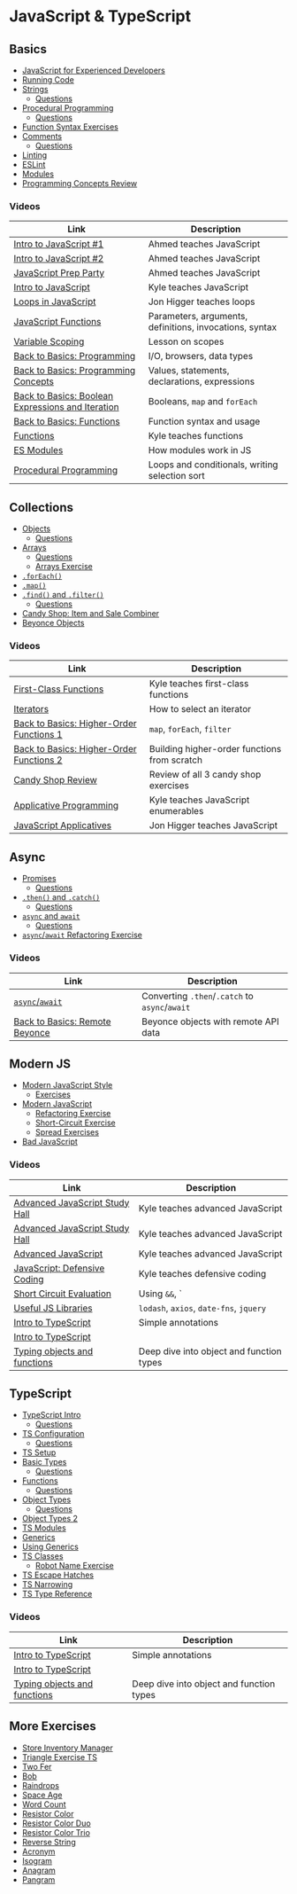 # JavaScript & TypeScript

## Basics

* [JavaScript for Experienced Developers](/posts/js-coming-from-another-language)
* [Running Code](/posts/js-running-code)
* [Strings](/posts/js-strings)
  * [Questions](/posts/js-strings-questions)
* [Procedural Programming](/posts/js-procedural-programming)
  * [Questions](/posts/js-procedural-programming-questions)
* [Function Syntax Exercises](/posts/js-function-syntax-exercises)
* [Comments](/posts/comments)
  * [Questions](/posts/comments-questions)
* [Linting](/posts/linting)
* [ESLint](/posts/eslint)
* [Modules](/posts/js-modules)
* [Programming Concepts Review](/posts/js-programming-concepts-review)

### Videos

| Link | Description |
| --- | --- |
| [Intro to JavaScript #1](https://youtu.be/PCDw44kY130) | Ahmed teaches JavaScript |
| [Intro to JavaScript #2](https://youtu.be/eN7X5Z16RF4) | Ahmed teaches JavaScript |
| [JavaScript Prep Party](https://youtu.be/5G_ZkzQczHI) | Ahmed teaches JavaScript |
| [Intro to JavaScript](https://youtu.be/kzW0VNBZCXg) | Kyle teaches JavaScript |
| [Loops in JavaScript](https://www.youtube.com/watch?v=9on4BtTKyHc) | Jon Higger teaches loops |
| [JavaScript Functions](https://youtu.be/R4YLog2anVw) | Parameters, arguments, definitions, invocations, syntax |
| [Variable Scoping](https://youtu.be/rStkMQDiLeY) | Lesson on scopes |
| [Back to Basics: Programming](https://youtu.be/iV2oCPYSO1A) | I/O, browsers, data types |
| [Back to Basics: Programming Concepts](https://youtu.be/GfAeoX6L8HU) | Values, statements, declarations, expressions |
| [Back to Basics: Boolean Expressions and Iteration](https://youtu.be/lIs9U3jDNaA) | Booleans, `map` and `forEach` |
| [Back to Basics: Functions](https://youtu.be/wZDJDUDjRcw) | Function syntax and usage |
| [Functions](https://www.youtube.com/watch?v=5K6oRkVq750) | Kyle teaches functions |
| [ES Modules](https://youtu.be/l9PCXMvj878) | How modules work in JS |
| [Procedural Programming](https://youtu.be/dZ3gxtejQVM) | Loops and conditionals, writing selection sort |

## Collections

* [Objects](/posts/js-objects)
  * [Questions](/posts/js-objects-questions)
* [Arrays](/posts/js-arrays)
  * [Questions](/posts/js-arrays-questions)
  * [Arrays Exercise](https://github.com/sikaeducation/javascript-arrays)
* [`.forEach()`](/posts/js-foreach)
* [`.map()`](/posts/js-map)
* [`.find()` and `.filter()`](/posts/js-find-filter)
  * [Questions](/posts/js-find-filter-questions)
* [Candy Shop: Item and Sale Combiner](https://github.com/sikaeducation/candy-shop-item-and-sale-combiner)
* [Beyonce Objects](https://github.com/sikaeducation/beyonce-object)

### Videos

| Link | Description |
| --- | --- |
| [First-Class Functions](https://youtu.be/zdC4WPNyZVc) | Kyle teaches first-class functions |
| [Iterators](https://youtu.be/qdnhjfw8TLA) | How to select an iterator |
| [Back to Basics: Higher-Order Functions 1](https://youtu.be/nWn0cseiulE) | `map`, `forEach`, `filter` |
| [Back to Basics: Higher-Order Functions 2](https://youtu.be/7w7lyg7LSMw) | Building higher-order functions from scratch |
| [Candy Shop Review](https://youtu.be/zECY4Nkvg0E) | Review of all 3 candy shop exercises |
| [Applicative Programming](https://youtu.be/0819g4wNnOY) | Kyle teaches JavaScript enumerables |
| [JavaScript Applicatives](https://www.youtube.com/watch?v=9lUJhGY1qG8) | Jon Higger teaches JavaScript |

## Async

* [Promises](/posts/js-promises)
  * [Questions](/posts/js-promises-questions)
* [`.then()` and `.catch()`](/posts/js-then-catch)
  * [Questions](/posts/js-then-catch-questions)
* [`async` and `await`](/posts/js-async-await)
  * [Questions](/posts/js-async-await-questions)
* [`async`/`await` Refactoring Exercise](https://github.com/sikaeducation/async-await-refactoring)

### Videos

| Link | Description |
| --- | --- |
| [`async`/`await`](https://youtu.be/Xh31t4u1Wsg) | Converting `.then`/`.catch` to `async`/`await` |
| [Back to Basics: Remote Beyonce](https://youtu.be/0WpzS_Ppu4o) | Beyonce objects with remote API data |

## Modern JS

* [Modern JavaScript Style](/posts/js-modern-style)
  * [Exercises](/posts/js-modern-style-exercises)
* [Modern JavaScript](/posts/modern-js)
  * [Refactoring Exercise](https://github.com/sikaeducation/modern-javascript-refactoring)
  * [Short-Circuit Exercise](/posts/js-short-circuit-exercises)
  * [Spread Exercises](/posts/js-spread-exercises)
* [Bad JavaScript](/posts/bad-javascript)

### Videos

| Link | Description |
| --- | --- |
| [Advanced JavaScript Study Hall](https://www.youtube.com/watch?v=5K6oRkVq750) | Kyle teaches advanced JavaScript |
| [Advanced JavaScript Study Hall](https://youtu.be/zpr6WexlU2k) | Kyle teaches advanced JavaScript |
| [Advanced JavaScript](https://www.youtube.com/watch?v=ht1Jt_Pv1e0) | Kyle teaches advanced JavaScript |
| [JavaScript: Defensive Coding](https://www.youtube.com/watch?v=9on4BtTKyHc) | Kyle teaches defensive coding |
| [Short Circuit Evaluation](https://youtu.be/jW6qzqGI6Vs) | Using `&&`, `||`, and `??` to do short-circuit evaluation |
| [Useful JS Libraries](https://youtu.be/Yjty4pCJrmo) | `lodash`, `axios`, `date-fns`, `jquery` |
| [Intro to TypeScript](https://youtu.be/C35RCicUQrY) | Simple annotations |
| [Intro to TypeScript](https://youtu.be/mOSzVMCEZ0w) | |
| [Typing objects and functions](https://youtu.be/HnfqPKZgSqs) | Deep dive into object and function types |

## TypeScript

* [TypeScript Intro](/posts/ts-intro)
  * [Questions](/posts/ts-questions)
* [TS Configuration](/posts/ts-configuration)
  * [Questions](/posts/ts-configuration-questions)
* [TS Setup](/posts/ts-setup)
* [Basic Types](/posts/ts-basic-types)
  * [Questions](/posts/ts-types-questions-1)
* [Functions](/posts/ts-functions)
  * [Questions](/posts/ts-functions-questions)
* [Object Types](/posts/ts-object-types)
  * [Questions](/posts/ts-object-types-questions)
* [Object Types 2](/posts/ts-object-types-2)
* [TS Modules](/posts/ts-modules)
* [Generics](/posts/ts-generics)
* [Using Generics](/posts/ts-using-generics)
* [TS Classes](/posts/ts-classes)
  * [Robot Name Exercise](https://github.com/sikaeducation/async-await-refactoring)
* [TS Escape Hatches](/posts/ts-escape-hatches-guide)
* [TS Narrowing](/posts/ts-narrowing)
* [TS Type Reference](/posts/ts-type-reference)

### Videos

| Link | Description |
| --- | --- |
| [Intro to TypeScript](https://youtu.be/C35RCicUQrY) | Simple annotations |
| [Intro to TypeScript](https://youtu.be/mOSzVMCEZ0w) | |
| [Typing objects and functions](https://youtu.be/HnfqPKZgSqs) | Deep dive into object and function types |

## More Exercises

* [Store Inventory Manager](/posts/store-inventory-manager-exercise)
* [Triangle Exercise TS](/posts/triangle-exercise-ts)
* [Two Fer](https://github.com/sikaeducation/two-fer-ts)
* [Bob](https://github.com/sikaeducation/bob-ts)
* [Raindrops](https://github.com/sikaeducation/raindrops-ts)
* [Space Age](https://github.com/sikaeducation/space-age-ts)
* [Word Count](https://github.com/sikaeducation/word-count-ts)
* [Resistor Color](https://github.com/sikaeducation/resistor-color-ts)
* [Resistor Color Duo](https://github.com/sikaeducation/resistor-color-duo-ts)
* [Resistor Color Trio](https://github.com/sikaeducation/resistor-color-trio-ts)
* [Reverse String](https://github.com/sikaeducation/reverse-string-ts)
* [Acronym](https://github.com/sikaeducation/acronym-ts)
* [Isogram](https://github.com/sikaeducation/isogram-ts)
* [Anagram](https://github.com/sikaeducation/anagram-ts)
* [Pangram](https://github.com/sikaeducation/pangram-ts)
